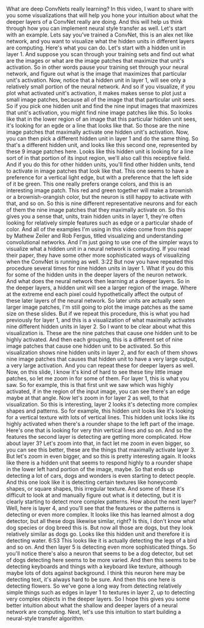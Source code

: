
What are deep ConvNets really learning? In this video, I want to share with you some visualizations that will help you hone your intuition about what the deeper layers of a ConvNet really are doing. And this will help us think through how you can implement neural style transfer as well. Let's start with an example. Lets say you've trained a ConvNet, this is an alex net like network, and you want to visualize what the hidden units in different layers are computing. Here's what you can do. Let's start with a hidden unit in layer 1. And suppose you scan through your training sets and find out what are the images or what are the image patches that maximize that unit's activation. So in other words pause your training set through your neural network, and figure out what is the image that maximizes that particular unit's activation. Now, notice that a hidden unit in layer 1, will see only a relatively small portion of the neural network. And so if you visualize, if you plot what activated unit's activation, it makes makes sense to plot just a small image patches, because all of the image that that particular unit sees. So if you pick one hidden unit and find the nine input images that maximizes that unit's activation, you might find nine image patches like this. So looks like that in the lower region of an image that this particular hidden unit sees, it's looking for an egde or a line that looks like that. So those are the nine image patches that maximally activate one hidden unit's activation. Now, you can then pick a different hidden unit in layer 1 and do the same thing. So that's a different hidden unit, and looks like this second one, represented by these 9 image patches here. Looks like this hidden unit is looking for a line sort of in that portion of its input region, we'll also call this receptive field. And if you do this for other hidden units, you'll find other hidden units, tend to activate in image patches that look like that. This one seems to have a preference for a vertical light edge, but with a preference that the left side of it be green. This one really prefers orange colors, and this is an interesting image patch. This red and green together will make a brownish or a brownish-orangish color, but the neuron is still happy to activate with that, and so on. So this is nine different representative neurons and for each of them the nine image patches that they maximally activate on. So this gives you a sense that, units, train hidden units in layer 1, they're often looking for relatively simple features such as edge or a particular shade of color. And all of the examples I'm using in this video come from this paper by Mathew Zeiler and Rob Fergus, titled visualizing and understanding convolutional networks. And I'm just going to use one of the simpler ways to visualize what a hidden unit in a neural network is computing. If you read their paper, they have some other more sophisticated ways of visualizing when the ConvNet is running as well.
3:22
But now you have repeated this procedure several times for nine hidden units in layer 1. What if you do this for some of the hidden units in the deeper layers of the neuron network. And what does the neural network then learning at a deeper layers. So in the deeper layers, a hidden unit will see a larger region of the image. Where at the extreme end each pixel could hypothetically affect the output of these later layers of the neural network. So later units are actually seen larger image patches, I'm still going to plot the image patches as the same size on these slides. But if we repeat this procedure, this is what you had previously for layer 1, and this is a visualization of what maximally activates nine different hidden units in layer 2. So I want to be clear about what this visualization is. These are the nine patches that cause one hidden unit to be highly activated. And then each grouping, this is a different set of nine image patches that cause one hidden unit to be activated. So this visualization shows nine hidden units in layer 2, and for each of them shows nine image patches that causes that hidden unit to have a very large output, a very large activation. And you can repeat these for deeper layers as well. Now, on this slide, I know it's kind of hard to see these tiny little image patches, so let me zoom in for some of them. For layer 1, this is what you saw. So for example, this is that first unit we saw which was highly activated, if in the region of the input image, you can see there's an edge maybe at that angle. Now let's zoom in for layer 2 as well, to that visualization. So this is interesting, layer 2 looks it's detecting more complex shapes and patterns. So for example, this hidden unit looks like it's looking for a vertical texture with lots of vertical lines. This hidden unit looks like its highly activated when there's a rounder shape to the left part of the image. Here's one that is looking for very thin vertical lines and so on. And so the features the second layer is detecting are getting more complicated. How about layer 3? Let's zoom into that, in fact let me zoom in even bigger, so you can see this better, these are the things that maximally activate layer 3. But let's zoom in even bigger, and so this is pretty interesting again. It looks like there is a hidden unit that seems to respond highly to a rounder shape in the lower left hand portion of the image, maybe. So that ends up detecting a lot of cars, dogs and wonders is even starting to detect people. And this one look like it is detecting certain textures like honeycomb shapes, or square shapes, this irregular texture. And some of these it's difficult to look at and manually figure out what is it detecting, but it is clearly starting to detect more complex patterns. How about the next layer? Well, here is layer 4, and you'll see that the features or the patterns is detecting or even more complex. It looks like this has learned almost a dog detector, but all these dogs likewise similar, right? Is this, I don't know what dog species or dog breed this is. But now all those are dogs, but they look relatively similar as dogs go. Looks like this hidden unit and therefore it is detecting water.
6:53
This looks like it is actually detecting the legs of a bird and so on. And then layer 5 is detecting even more sophisticated things. So you'll notice there's also a neuron that seems to be a dog detector, but set of dogs detecting here seems to be more varied. And then this seems to be detecting keyboards and things with a keyboard like texture, although maybe lots of dots against background. I think this neuron here may be detecting text, it's always hard to be sure. And then this one here is detecting flowers. So we've gone a long way from detecting relatively simple things such as edges in layer 1 to textures in layer 2, up to detecting very complex objects in the deeper layers. So I hope this gives you some better intuition about what the shallow and deeper layers of a neural network are computing. Next, let's use this intuition to start building a neural-style transfer algorithm.
